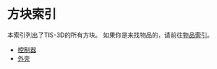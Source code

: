 # 方块索引
本索引列出了TIS-3D的所有方块。
如果你是来找物品的，请前往[物品索引](../item/index.md)。

- [控制器](controller.md)
- [外壳](casing.md)
